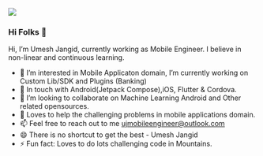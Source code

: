 ![](https://komarev.com/ghpvc/?username=UmeshJangid)

### Hi Folks 👋

Hi, I’m Umesh Jangid, currently working as Mobile Engineer. I believe in non-linear and continuous learning.

- 🔭  I’m interested in Mobile Applicaton domain, I’m currently working on Custom Lib/SDK and Plugins (Banking)
- 🌱  In touch with Android(Jetpack Compose),iOS, Flutter & Cordova.
- 👯  I’m looking to collaborate on Machine Learning Android and Other related opensources.
- 💬  Loves to help the challenging problems in mobile applications domain.
- 📫  Feel free to reach out to me ujmobileengineer@outlook.com
- 😄  There is no shortcut to get the best - Umesh Jangid
- ⚡ Fun fact: Loves to do lots challenging code in Mountains. 
